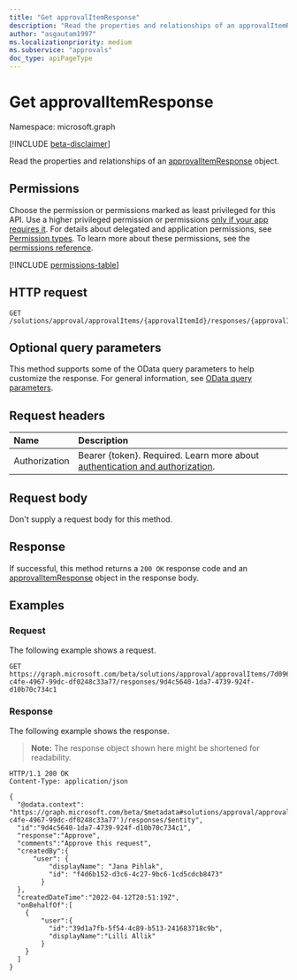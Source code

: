 ```yaml
---
title: "Get approvalItemResponse"
description: "Read the properties and relationships of an approvalItemResponse object."
author: "asgautam1997"
ms.localizationpriority: medium
ms.subservice: "approvals"
doc_type: apiPageType
---
```


# Get approvalItemResponse

Namespace: microsoft.graph

[!INCLUDE [beta-disclaimer](../../includes/beta-disclaimer.md)]

Read the properties and relationships of an [approvalItemResponse](../resources/approvalitemresponse.md) object.

## Permissions

Choose the permission or permissions marked as least privileged for this API. Use a higher privileged permission or permissions [only if your app requires it](/graph/permissions-overview#best-practices-for-using-microsoft-graph-permissions). For details about delegated and application permissions, see [Permission types](/graph/permissions-overview#permission-types). To learn more about these permissions, see the [permissions reference](/graph/permissions-reference).

<!-- {
  "blockType": "permissions",
  "name": "approvalitemresponse-get-permissions"
}
-->
[!INCLUDE [permissions-table](../includes/permissions/approvalitemresponse-get-permissions.md)]

## HTTP request

<!-- {
  "blockType": "ignored"
}
-->
``` http
GET /solutions/approval/approvalItems/{approvalItemId}/responses/{approvalItemResponseId}
```

## Optional query parameters

This method supports some of the OData query parameters to help customize the response. For general information, see [OData query parameters](/graph/query-parameters).

## Request headers

|Name|Description|
|:---|:---|
|Authorization|Bearer {token}. Required. Learn more about [authentication and authorization](/graph/auth/auth-concepts).|

## Request body

Don't supply a request body for this method.

## Response

If successful, this method returns a `200 OK` response code and an [approvalItemResponse](../resources/approvalitemresponse.md) object in the response body.

## Examples

### Request

The following example shows a request.
<!-- {
  "blockType": "request",
  "name": "get_approvalitemresponse"
}
-->
``` http
GET https://graph.microsoft.com/beta/solutions/approval/approvalItems/7d096f68-c4fe-4967-99dc-df0248c33a77/responses/9d4c5640-1da7-4739-924f-d10b70c734c1
```


### Response

The following example shows the response.
> **Note:** The response object shown here might be shortened for readability.
<!-- {
  "blockType": "response",
  "truncated": true,
  "@odata.type": "microsoft.graph.approvalItemResponse"
}
-->
``` http
HTTP/1.1 200 OK
Content-Type: application/json

{
  "@odata.context": "https://graph.microsoft.com/beta/$metadata#solutions/approval/approvalItems('7d096f68-c4fe-4967-99dc-df0248c33a77')/responses/$entity",
  "id":"9d4c5640-1da7-4739-924f-d10b70c734c1",
  "response":"Approve",
  "comments":"Approve this request",
  "createdBy":{
      "user": {
          "displayName": "Jana Pihlak",
          "id": "f4d6b152-d3c6-4c27-9bc6-1cd5cdcb8473"
        }
  },
  "createdDateTime":"2022-04-12T20:51:19Z",
  "onBehalfOf":[
    {
        "user":{
          "id":"39d1a7fb-5f54-4c89-b513-241683718c9b",
          "displayName":"Lilli Allik"
        }
    }
  ]
}
```

